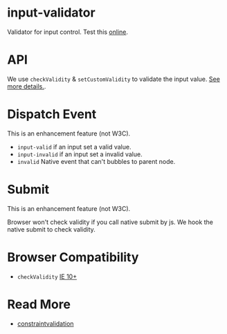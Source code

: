 # input-validator
Validator for input control. Test this [online](https://zhoukekestar.github.io/input-validator/test/core.html).

# API
We use `checkValidity` & `setCustomValidity` to validate the input value. [See more details.](https://www.w3schools.com/js/js_validation_api.asp).

# Dispatch Event
This is an enhancement feature (not W3C).
* `input-valid` if an input set a valid value.
* `input-invalid` if an input set a invalid value.
* `invalid` Native event that can't bubbles to parent node.

# Submit
This is an enhancement feature (not W3C).

Browser won't check validity if you call native submit by js. We hook the native submit to check validity.

# Browser Compatibility
* `checkValidity` [IE 10+](http://caniuse.com/#search=checkValidity)

# Read More
* [constraintvalidation](https://www.html5rocks.com/en/tutorials/forms/constraintvalidation/)
